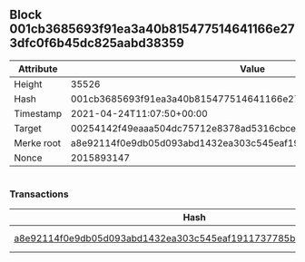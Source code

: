 ## Block 001cb3685693f91ea3a40b815477514641166e273dfc0f6b45dc825aabd38359

Attribute | Value
--- | ---
Height | 35526
Hash | 001cb3685693f91ea3a40b815477514641166e273dfc0f6b45dc825aabd38359
Timestamp | 2021-04-24T11:07:50+00:00
Target | 00254142f49eaaa504dc75712e8378ad5316cbcead634704b3734b6271167cc4
Merke root | a8e92114f0e9db05d093abd1432ea303c545eaf1911737785b74dccb2114886a
Nonce | 2015893147

```

```

### Transactions

Hash | Amount
--- | ---
[a8e92114f0e9db05d093abd1432ea303c545eaf1911737785b74dccb2114886a](a8e92114f0e9db05d093abd1432ea303c545eaf1911737785b74dccb2114886a.md) | 10.00000000 SKEPTI 
